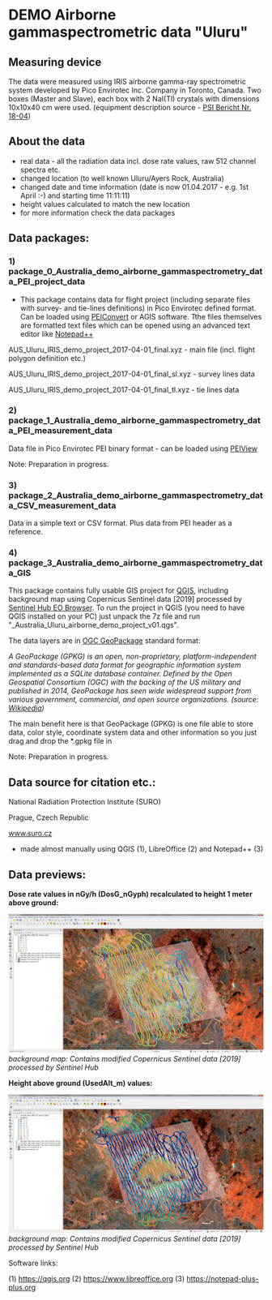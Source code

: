 # DEMO Airborne gammaspectrometric data "Uluru"

## Measuring device ##

The data were measured using IRIS airborne gamma-ray spectrometric system developed by Pico Envirotec Inc. Company in Toronto, Canada. Two boxes (Master and Slave), each box with 2 NaI(Tl) crystals with dimensions 10x10x40 cm were used. (equipment description source -  [PSI Bericht Nr. 18-04](https://www.researchgate.net/publication/330482739_International_Intercomparison_Exercise_of_Airborne_Gamma-Spectrometric_Systems_of_the_Czech_Republic_France_Germany_and_Switzerland_in_the_Framework_of_the_Swiss_Exercise_ARM17))

## About the data ##

- real data - all the radiation data incl. dose rate values, raw 512 channel spectra etc.
- changed location (to well known Uluru/Ayers Rock, Australia)
- changed date and time information (date is now 01.04.2017 - e.g. 1st April :-) and starting time 11:11:11)
- height values calculated to match the new location
- for more information check the data packages

## Data packages: ##

### 1) package_0_Australia_demo_airborne_gammaspectrometry_data_PEI_project_data ###

- This package contains data for flight project (including separate files with survey- and tie-lines definitions) in 
Pico Envirotec defined format. Can be loaded using [PEIConvert](http://picoenvirotec.com/enviro/peiconvert/) or AGIS software. Tthe files themselves are formatted text files which can be opened using an advanced text editor like [Notepad++](https://notepad-plus-plus.org)

AUS_Uluru_IRIS_demo_project_2017-04-01_final.xyz - main file (incl. flight polygon definition etc.)

AUS_Uluru_IRIS_demo_project_2017-04-01_final_sl.xyz - survey lines data

AUS_Uluru_IRIS_demo_project_2017-04-01_final_tl.xyz - tie lines data


### 2) package_1_Australia_demo_airborne_gammaspectrometry_data_PEI_measurement_data ###

Data file in Pico Envirotec PEI binary format - can be loaded using [PEIView](http://picoenvirotec.com/enviro/peiview/)

Note: Preparation in progress.

### 3) package_2_Australia_demo_airborne_gammaspectrometry_data_CSV_measurement_data ###

Data in a simple text or CSV format. Plus data from PEI header as a reference.

### 4) package_3_Australia_demo_airborne_gammaspectrometry_data_GIS ###

This package contains fully usable GIS project for [QGIS](https://qgis.org/en/site/), including background map using Copernicus Sentinel data [2019] processed by [Sentinel Hub EO Browser](https://apps.sentinel-hub.com/eo-browser/). To run the project in QGIS (you need to have QGIS installed on your PC) just unpack the 7z file and run "_Australia_Uluru_airborne_demo_project_v01.qgs".

The data layers are in [OGC GeoPackage](https://www.geopackage.org) standard format:

*A GeoPackage (GPKG) is an open, non-proprietary, platform-independent and standards-based data format for geographic information system implemented as a SQLite database container. Defined by the Open Geospatial Consortium (OGC) with the backing of the US military and published in 2014, GeoPackage has seen wide widespread support from various government, commercial, and open source organizations.
(source: [Wikipedia](https://en.wikipedia.org/wiki/GeoPackage))*

The main benefit here is that GeoPackage (GPKG) is one file able to store data, color style, coordinate system data and other information so you just drag and drop the *.gpkg file in


Note: Preparation in progress.


## Data source for citation etc.: ##

National Radiation Protection Institute (SURO)

Prague, Czech Republic

www.suro.cz

- made almost manually using QGIS (1), LibreOffice (2) and Notepad++ (3)

## Data previews: ##

**Dose rate values in nGy/h (DosG_nGyph) recalculated to height 1 meter above ground:**

![Alt text](img/QGIS_preview_DosG.jpg?raw=true "Uluru DEMO data - dose rate values preview")
*background map: Contains modified Copernicus Sentinel data [2019] processed by Sentinel Hub*

**Height above ground (UsedAlt_m) values:**

![Alt text](img/QGIS_preview_UsedAlt.jpg?raw=true "Uluru DEMO data - heights above ground values preview")
*background map: Contains modified Copernicus Sentinel data [2019] processed by Sentinel Hub*

Software links:

(1) https://qgis.org
(2) https://www.libreoffice.org
(3) https://notepad-plus-plus.org

